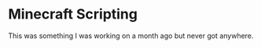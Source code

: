 Minecraft Scripting
====================
This was something I was working on a month ago but never got anywhere.